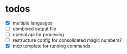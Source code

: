 
# todos

-[x] multiple languages
-[ ] combined output file
-[ ] openai api for procesing
-[ ] restructure config for consolidated magic numbers?
-[x] mcp template for running commands